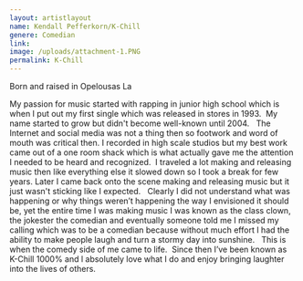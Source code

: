 ```yaml
---
layout: artistlayout
name: Kendall Pefferkorn/K-Chill
genere: Comedian
link:
image: /uploads/attachment-1.PNG
permalink: K-Chill
---
```

Born and raised in Opelousas La

My passion for music started with rapping in junior high school which is when I put out my first single which was released in stores in 1993.&nbsp; My name started to grow but didn't become well-known until 2004.&nbsp; &nbsp;The Internet and social media was not a thing then so footwork and word of mouth was critical then. I recorded in high scale studios but my best work came out of a one room shack which is what actually gave me the attention I needed to be heard and recognized.&nbsp; I traveled a lot making and releasing music then like everything else it slowed down so I took a break for few years. Later I came back onto the scene making and releasing music but it just wasn't sticking like I expected.&nbsp; &nbsp;Clearly I did not understand what was happening or why things weren’t happening the way I envisioned it should be, yet the entire time I was making music I was known as the class clown, the jokester the comedian and eventually someone told me I missed my calling which was to be a comedian because without much effort I had the ability to make people laugh and turn a stormy day into sunshine.&nbsp; &nbsp;This is when the comedy side of me came to life.&nbsp; Since then I’ve been known as K-Chill 1000% and l absolutely love what I do and enjoy bringing laughter into the lives of others.